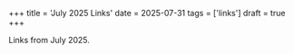 +++
title = 'July 2025 Links'
date = 2025-07-31
tags = ['links']
draft = true
+++

Links from July 2025.

<!--more-->